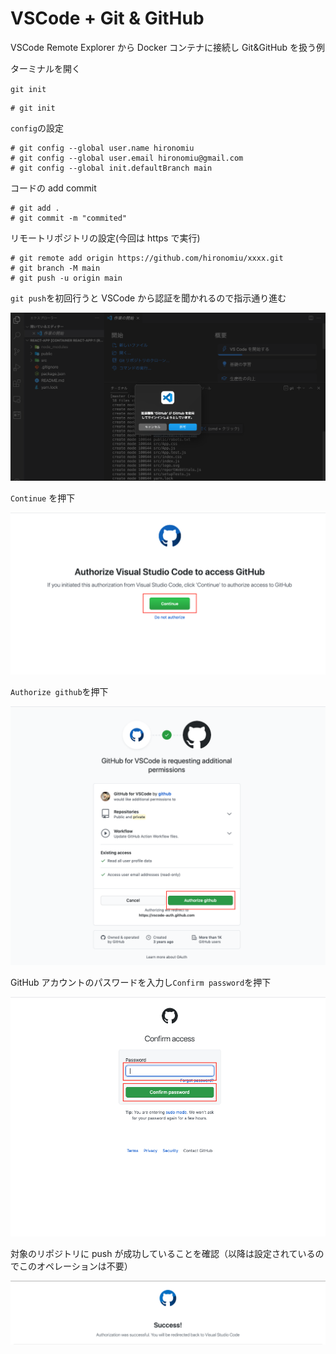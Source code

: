 # VSCode + Git & GitHub

VSCode Remote Explorer から Docker コンテナに接続し Git&GitHub を扱う例

ターミナルを開く

`git init`

```
# git init
```

`config`の設定

```
# git config --global user.name hironomiu
# git config --global user.email hironomiu@gmail.com
# git config --global init.defaultBranch main
```

コードの add commit

```
# git add .
# git commit -m "commited"
```

リモートリポジトリの設定(今回は https で実行)

```
# git remote add origin https://github.com/hironomiu/xxxx.git
# git branch -M main
# git push -u origin main
```

`git push`を初回行うと VSCode から認証を聞かれるので指示通り進む

![git-00](./images/git-00.png)

`Continue` を押下

![git-01](./images/git-01.png)

`Authorize github`を押下

![git-02](./images/git-02.png)

GitHub アカウントのパスワードを入力し`Confirm password`を押下

![git-03](./images/git-03.png)

対象のリポジトリに push が成功していることを確認（以降は設定されているのでこのオペレーションは不要）

![git-04](./images/git-04.png)
